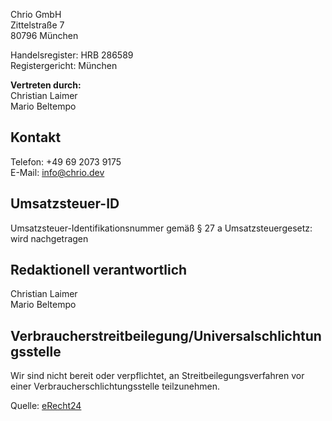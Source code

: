 

Chrio GmbH\
Zittelstraße 7\
80796 München

Handelsregister: HRB 286589\
Registergericht: München

**Vertreten durch:**\
Christian Laimer\
Mario Beltempo

## Kontakt

Telefon: +49 69 2073 9175\
E-Mail: info@chrio.dev

## Umsatzsteuer-ID

Umsatzsteuer-Identifikationsnummer gemäß § 27 a Umsatzsteuergesetz:\
wird nachgetragen

## Redaktionell verantwortlich

Christian Laimer\
Mario Beltempo

## Verbraucherstreitbeilegung/Universalschlichtungsstelle

Wir sind nicht bereit oder verpflichtet, an Streitbeilegungsverfahren vor einer Verbraucherschlichtungsstelle teilzunehmen.

Quelle: [eRecht24](https://www.e-recht24.de)

